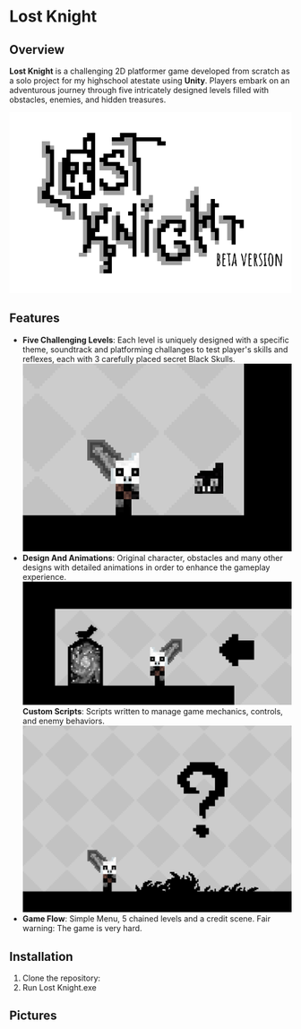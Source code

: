 # Lost Knight

## Overview
**Lost Knight** is a challenging 2D platformer game developed from scratch as a solo project for my highschool atestate using **Unity**. Players embark on an adventurous journey through five intricately designed levels filled with obstacles, enemies, and hidden treasures.

![Logo](./assets/Screenshot_1.png)

## Features
- **Five Challenging Levels**: Each level is uniquely designed with a specific theme, soundtrack and platforming challanges to test player's skills and reflexes, each with 3 carefully placed secret Black Skulls.
  ![Black Skull](./assets/Screenshot_4.png)
- **Design And Animations**: Original character, obstacles and many other designs with detailed animations in order to enhance the gameplay experience.
 ![Door](./assets/Screenshot_3.png)
 **Custom Scripts**: Scripts written to manage game mechanics, controls, and enemy behaviors.
 ![Enemy](./assets/Screenshot_2.png)
- **Game Flow**: Simple Menu, 5 chained levels and a credit scene. Fair warning: The game is very hard.

## Installation
1. Clone the repository:
2. Run Lost Knight.exe

## Pictures

   
